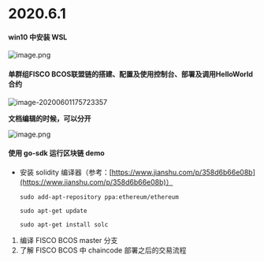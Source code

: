 # 2020.6.1

#### win10 中安装 WSL

![image.png](http://ww1.sinaimg.cn/large/006alGmrgy1gfcxeokx4rj315s0mkgry.jpg)

#### 单群组FISCO BCOS联盟链的搭建、配置及使用控制台、部署及调用HelloWorld合约

![image-20200601175723357](C:\Users\qiubingzeng\AppData\Roaming\Typora\typora-user-images\image-20200601175723357.png)

**文档编辑的时候，可以分开**

![image.png](http://ww1.sinaimg.cn/large/006alGmrgy1gfcy5d6k89j310g0fe42s.jpg)

#### 使用 go-sdk 运行区块链 demo

- 安装 solidity 编译器（参考：[https://www.jianshu.com/p/358d6b66e08b](https://www.jianshu.com/p/358d6b66e08b)）

  ```shell
  sudo add-apt-repository ppa:ethereum/ethereum
  
  sudo apt-get update
  
  sudo apt-get install solc
  ```

  

1. 编译 FISCO BCOS master 分支
2. 了解 FISCO BCOS 中 chaincode 部署之后的交易流程